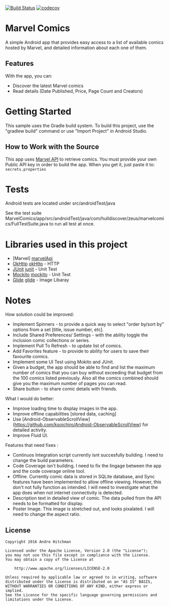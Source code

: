 [![Build Status](https://travis-ci.org/SandBoxDeveloper/Marvel-Comics-App.svg?branch=master)](https://travis-ci.org/SandBoxDeveloper/Marvel-Comics-App)
[![codecov](https://codecov.io/gh/SandBoxDeveloper/Marvel-Comics-App/branch/master/graph/badge.svg)](https://codecov.io/gh/SandBoxDeveloper/Marvel-Comics-App)


# Marvel Comics
A simple Android app that provides easy access to a list of available comics hosted by Marvel, and detailed information about each one of them.

## Features

With the app, you can:
* Discover the latest Marvel comics
* Read details (Date Published, Price, Page Count and Creators)

# Getting Started

This sample uses the Gradle build system. To build this project, use the "gradlew build" command or use "Import Project" in Android Studio.


## How to Work with the Source

This app uses [Marvel API](http://developer.marvel.com/docs) to retrieve comics.
You must provide your own Public API key in order to build the app. When you get it, just paste it to:
    ```
    secrets.properties
    ```
# Tests

Android tests are located under src/androidTest/java

See the test suite MarvelComics/app/src/androidTest/java/com/hulldiscover/zeus/marvelcomics/FullTestSuite.java 
to run all test at once.

# Libraries used in this project

* [Marvel] [marvelApi]
* [OkHttp] [okHttp] - HTTP
* [JUnit] [junit] - Unit Test
* [Mockito] [mockito] - Unit Test
* [Glide] [glide] - Image Libaray


# Notes

How solution could be improved:

* Implement Spinners - to provide a quick way to select "order by/sort by" options from a set [title, issue number, etc]. 
* Include Shared Preferences/ Settings - with the ability toggle the inclusion comic collections or series.
* Implement Pull To Refresh - to update list of comics.
* Add Favorites feature - to provide to ability for users to save their favourite comics.
* Implement some UI Test using Mokito and JUnit.
* Given a budget, the app should be able to find and list the maximum number of comics that you can buy without exceeding that budget from the 100 comics listed previously. Also all the comics combined should give you the maximum number of pages you can read.
* Share button - to share comic details with friends.


What I would do better: 

* Improve loading time to display images in the app.
* Improve offline capabilities [stored data, caching]
* Use [Android-ObservableScrollView] (https://github.com/ksoichiro/Android-ObservableScrollView) for detailed activity. 
* Improve Fluid UI.


Features that need fixes :

* Continuos Integration script currently isnt succesfully building. I need to change the build parameters.
* Code Coverage isn't building. I need to fix the lingage between the app and the code coverage online tool.
* Offline. Currently comic data is stored in SQLite database, and Sync features have been implemented to allow offline viewing. However, this don't not fully function as intended. I will need to investigate what the app does when not internet connectivity is detected.
* Description text in detailed view of comic. The data pulled from the API needs to be formatted for display.
* Poster Image. This image is stretched out, and looks pixalated. I will need to change the aspect ratio.


## License

    Copyright 2016 Andre Hitchman

    Licensed under the Apache License, Version 2.0 (the "License");
    you may not use this file except in compliance with the License.
    You may obtain a copy of the License at

        http://www.apache.org/licenses/LICENSE-2.0

    Unless required by applicable law or agreed to in writing, software
    distributed under the License is distributed on an "AS IS" BASIS,
    WITHOUT WARRANTIES OR CONDITIONS OF ANY KIND, either express or implied.
    See the License for the specific language governing permissions and
    limitations under the License.


[marvelApi]: http://developer.marvel.com/
[okHttp]: https://github.com/square/okhttp
[junit]: https://github.com/junit-team/junit
[mockito]: https://github.com/mockito/mockito
[Glide]: https://github.com/bumptech/glide

